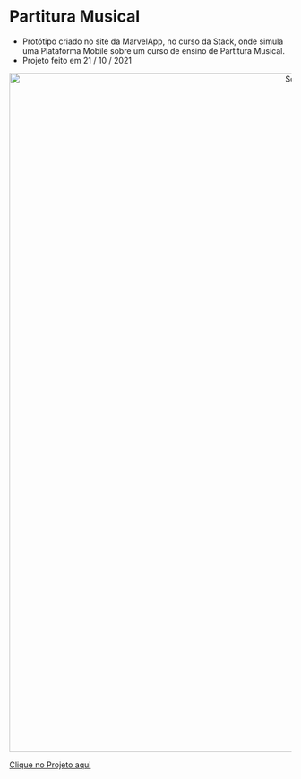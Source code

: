 # Partitura Musical

- Protótipo criado no site da MarvelApp, no curso da Stack, onde simula uma Plataforma Mobile sobre um curso de ensino de Partitura Musical.
- Projeto feito em 21 / 10 / 2021

<div align="center">
<img width="1212" alt="Screen Shot 2022-07-21 at 22 39 08" src="https://github.com/MaiaraSanto/Partitura-Musical/blob/main/PartituraMusical.PNG">
 </div>

[Clique no Projeto aqui](https://marvelapp.com/prototype/2baj457g/screen/82125654)
